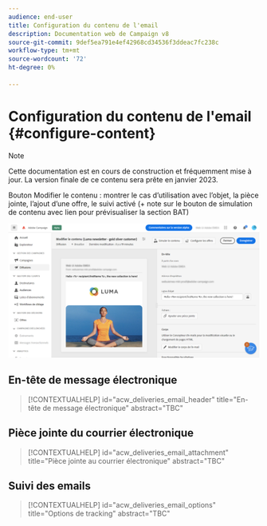 ```yaml
---
audience: end-user
title: Configuration du contenu de l'email
description: Documentation web de Campaign v8
source-git-commit: 9def5ea791e4ef42968cd34536f3ddeac7fc238c
workflow-type: tm+mt
source-wordcount: '72'
ht-degree: 0%

---
```



# Configuration du contenu de l&#39;email {#configure-content}

>[!NOTE]
>
>Cette documentation est en cours de construction et fréquemment mise à jour. La version finale de ce contenu sera prête en janvier 2023.

Bouton Modifier le contenu : montrer le cas d’utilisation avec l’objet, la pièce jointe, l’ajout d’une offre, le suivi activé (+ note sur le bouton de simulation de contenu avec lien pour prévisualiser la section BAT)

![](assets/content-dashboard.png)

## En-tête de message électronique

>[!CONTEXTUALHELP]
>id="acw_deliveries_email_header"
>title="En-tête de message électronique"
>abstract="TBC"

## Pièce jointe du courrier électronique

>[!CONTEXTUALHELP]
>id="acw_deliveries_email_attachment"
>title="Pièce jointe au courrier électronique"
>abstract="TBC"

## Suivi des emails

>[!CONTEXTUALHELP]
>id="acw_deliveries_email_options"
>title="Options de tracking"
>abstract="TBC"




<!--
Offers same as campaign (no design, only selection)
Diff from AJO:  attachement
-->